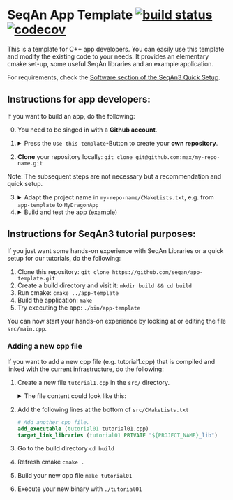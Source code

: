 <!--
SPDX-FileCopyrightText: 2006-2024 Knut Reinert & Freie Universität Berlin
SPDX-FileCopyrightText: 2016-2024 Knut Reinert & MPI für molekulare Genetik
SPDX-License-Identifier: CC0-1.0
-->

# SeqAn App Template [![build status][1]][2] [![codecov][3]][4]
<!--
    Above uses reference-style links with numbers.
    See also https://github.com/adam-p/markdown-here/wiki/Markdown-Cheatsheet#links.

    For example, `[![build status][1]][2]` evaluates to the following:
        `[link_text][2]`
        `[2]` is a reference to a link, i.e. `[link_text](https://...)`

        `[link_text]` = `[![build status][1]]`
        `[1]` is once again a reference to a link - this time an image, i.e. `[![build status](https://...)]
        `![build status]` is the text that should be displayed if the linked resource (`[1]`) is not available

    `[![build status][1]][2]` hence means:
    Show the picture linked under `[1]`. In case it cannot be displayed, show the text "build status" instead.
    The picture, or alternative text, should link to `[2]`.
-->

<!--
    This is the CI badge image:
        `https://img.shields.io/github/workflow/status/` - we do not use GitHub's badges as they are not customisable.
        `/seqan/app-template/` - owner/repository
        `CI%20on%20Linux` - name of the workflow as encoded URL (e.g., whitespace = %20)
        `master` - branch to show
        `?style=flat&logo=github` - use a GitHub-style badge
        `&label=App-Template%20CI` - text on the badge
        `"Open GitHub actions page"` - this text will be shown on hover
-->
[1]: https://img.shields.io/github/actions/workflow/status/seqan/app-template/ci_linux.yml?branch=main&style=flat&logo=github&label=App-Template%20CI "Open GitHub actions page"
<!--
    This is the CI badge link:
        `https://github.com/seqan/app-template/actions` - actions page of owner(seqan)/repository(app-template)
        `?query=branch%3Amaster` - only show actions that ran on the mater branch
-->
[2]: https://github.com/seqan/app-template/actions?query=branch%3Amain
<!--
    This is the Codecov badge image:
        Codecov offers badges: https://app.codecov.io/gh/seqan/app-template/settings/badge
        While being logged in into Codecov, navigate to Settings->Badge and copy the markdown badge.
        Copy the image part of the markdown badge here.
    `"Open Codecov page"` - this text will be shown on hover
-->
[3]: https://codecov.io/gh/seqan/app-template/branch/master/graph/badge.svg?token=V82JRCXF0K "Open Codecov page"
<!--
    This is the Codecov badge link:
        Codecov offers badges: https://app.codecov.io/gh/seqan/app-template/settings/badge
        While being logged in into Codecov, navigate to Settings->Badge and copy the markdown badge.
        Copy the URL part of the markdown badge here.
-->
[4]: https://codecov.io/gh/seqan/app-template

This is a template for C++ app developers.
You can easily use this template and modify the existing code to your needs.
It provides an elementary cmake set-up, some useful SeqAn libraries and an example application.

For requirements, check the [Software section of the SeqAn3 Quick Setup](https://docs.seqan.de/seqan3/main_user/setup.html#autotoc_md109).

## Instructions for app developers:

If you want to build an app, do the following:

0. You need to be singed in with a **Github account**.
1. <details><summary>Press the <code>Use this template</code>-Button to create your <b>own repository</b>. </summary><br>

   Screenshot TODO

   </details>
2. **Clone** your repository locally: `git clone git@github.com:max/my-repo-name.git`

Note: The subsequent steps are not necessary but a recommendation and quick setup.

3. <details><summary>Adapt the project name in <code>my-repo-name/CMakeLists.txt</code>, e.g. from <code>app-template</code> to <code>MyDragonApp</code></summary><br>

   The project name is defined in these lines:

   ```cmake
   project (app-template
            LANGUAGES CXX
            VERSION 1.0.0
            DESCRIPTION "My application description"
   )
   ```

   Change it e.g. to this:

   ```cmake
   project (MyDragonApp
            LANGUAGES CXX
            VERSION 1.0.0
            DESCRIPTION "Let dragons fly"
   )
   ```

   </details>
4. <details><summary>Build and test the app (example) </summary><br>

    Next to your local repository clone (e.g. `my-repo-name`), you can do the following to build and test your app:

    ```bash
    mkdir build           # create build directory
    cd build              # step into build directory
    cmake ../my-repo-name # call cmake on the repository
    make                  # build the app MyDragonApp
    make check            # build and run tests *1
    ./bin/MyDragonApp     # Execute the app (prints a short help page)
    ```

   * **Important Note**: If you changed the project name (step 3), then some tests might fail because they test that name and its not `app-template` anymore.

   </details>
<!-- 8. optional: publish your tool to the galaxy toolshed, follow the example in https://github.com/SGSSGene/raptor-galaxy -->



## Instructions for SeqAn3 tutorial purposes:

If you just want some hands-on experience with SeqAn Libraries or a quick setup for our tutorials, do the following:

1. Clone this repository: `git clone https://github.com/seqan/app-template.git`
2. Create a build directory and visit it: `mkdir build && cd build`
3. Run cmake: `cmake ../app-template`
4. Build the application: `make`
5. Try executing the app: `./bin/app-template`

You can now start your hands-on experience by looking at or editing the file `src/main.cpp`.

### Adding a new cpp file

If you want to add a new cpp file (e.g. tutorial1.cpp) that is compiled and linked with the current infrastructure, do the following:

1. Create a new file `tutorial1.cpp` in the `src/` directory.
   <details><summary>The file content could look like this:</summary><br>
       
   ```cpp
   #include <seqan3/core/debug_stream.hpp>

   int main()
   {
       seqan3::debug_stream << "Hello, World!" << std::endl;
   }
   ```
   </details>
2. Add the following lines at the bottom of `src/CMakeLists.txt`
    ```cmake
    # Add another cpp file.
    add_executable (tutorial01 tutorial01.cpp)
    target_link_libraries (tutorial01 PRIVATE "${PROJECT_NAME}_lib")
    ```
3. Go to the build directory `cd build`
4. Refresh cmake `cmake .`
5. Build your new cpp file `make tutorial01`
6. Execute your new binary with `./tutorial01`
